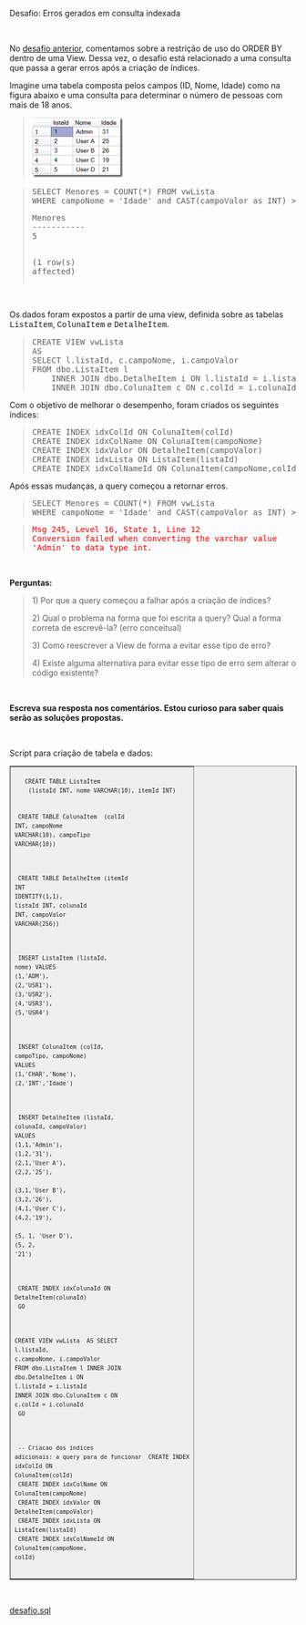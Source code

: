 <a link='https://blogs.msdn.microsoft.com/fcatae/2010/04/29/desafio-erros-gerados-em-consulta-indexada/'>Desafio: Erros gerados em consulta indexada</a>
<P>&nbsp;</P>
<P>No <A href="http://blogs.msdn.com/fcatae/archive/2010/04/17/desafio-usando-order-by-dentro-de-uma-view.aspx" target="_blank">desafio anterior</A>, comentamos sobre a restrição de uso do ORDER BY dentro de uma View. Dessa vez, o desafio está relacionado a uma consulta que passa a gerar erros após a criação de índices.</P>
<P>Imagine uma tabela composta pelos campos (ID, Nome, Idade) como na figura abaixo e uma consulta para determinar o número de pessoas com mais de 18 anos. <BR></P>
<BLOCKQUOTE>
<P><A href="images\image_2.png"><IMG title="image" border="0" alt="image" src="images\image_thumb.png" width="159" height="105"></A> </P></BLOCKQUOTE>
<BLOCKQUOTE><PRE class="code"><SPAN>SELECT </SPAN>Menores <SPAN>= </SPAN><SPAN>COUNT</SPAN><SPAN>(*) </SPAN><SPAN>FROM </SPAN>vwLista
<SPAN>WHERE </SPAN>campoNome <SPAN>= </SPAN><SPAN>'Idade' </SPAN><SPAN>and </SPAN><SPAN>CAST</SPAN><SPAN>(</SPAN>campoValor <SPAN>as INT</SPAN><SPAN>) &gt; </SPAN>18</PRE><A href="http://11011.net/software/vspaste"></A><PRE class="code">Menores
-----------
5

(1 row(s) affected)</PRE></BLOCKQUOTE><A href="http://11011.net/software/vspaste"></A><SPAN>
<P><BR></P></SPAN><A href="http://11011.net/software/vspaste"></A>
<P>Os dados foram expostos a partir de uma view, definida sobre as tabelas <FONT face="Courier New">ListaItem</FONT>, <FONT face="Courier New">ColunaItem</FONT> e <FONT face="Courier New">DetalheItem</FONT>.</P>
<BLOCKQUOTE><PRE class="code"><SPAN>CREATE VIEW </SPAN>vwLista 
<SPAN>AS
SELECT </SPAN>l<SPAN>.</SPAN>listaId<SPAN>, </SPAN>c<SPAN>.</SPAN>campoNome<SPAN>, </SPAN>i<SPAN>.</SPAN>campoValor <BR><SPAN>FROM </SPAN>dbo<SPAN>.</SPAN>ListaItem l 
    <SPAN>INNER JOIN </SPAN>dbo<SPAN>.</SPAN>DetalheItem i <SPAN>ON </SPAN>l<SPAN>.</SPAN>listaId <SPAN>= </SPAN>i<SPAN>.</SPAN>listaId 
    <SPAN>INNER JOIN </SPAN>dbo<SPAN>.</SPAN>ColunaItem c <SPAN>ON </SPAN>c<SPAN>.</SPAN>colId <SPAN>= </SPAN>i<SPAN>.</SPAN>colunaId</PRE></BLOCKQUOTE>
<P>Com o objetivo de melhorar o desempenho, foram criados os seguintes índices:</P>
<BLOCKQUOTE><PRE class="code"><SPAN>CREATE INDEX </SPAN>idxColId <SPAN>ON </SPAN>ColunaItem<SPAN>(</SPAN>colId<SPAN>)
</SPAN><SPAN>CREATE INDEX </SPAN>idxColName <SPAN>ON </SPAN>ColunaItem<SPAN>(</SPAN>campoNome<SPAN>)
</SPAN><SPAN>CREATE INDEX </SPAN>idxValor <SPAN>ON </SPAN>DetalheItem<SPAN>(</SPAN>campoValor<SPAN>)
</SPAN><SPAN>CREATE INDEX </SPAN>idxLista <SPAN>ON </SPAN>ListaItem<SPAN>(</SPAN>listaId<SPAN>)
</SPAN><SPAN>CREATE INDEX </SPAN>idxColNameId <SPAN>ON </SPAN>ColunaItem<SPAN>(</SPAN>campoNome<SPAN>,</SPAN>colId<SPAN>)</SPAN></PRE></BLOCKQUOTE>
<P>Após essas mudanças, a query começou a retornar erros. </P>
<BLOCKQUOTE><PRE class="code"><SPAN>SELECT </SPAN>Menores <SPAN>= </SPAN><SPAN>COUNT</SPAN><SPAN>(*) </SPAN><SPAN>FROM </SPAN>vwLista
<SPAN>WHERE </SPAN>campoNome <SPAN>= </SPAN><SPAN>'Idade' </SPAN><SPAN>and </SPAN><SPAN>CAST</SPAN><SPAN>(</SPAN>campoValor <SPAN>as INT</SPAN><SPAN>) &gt; </SPAN>18</PRE></BLOCKQUOTE><A href="http://11011.net/software/vspaste"></A><A href="http://11011.net/software/vspaste"></A>
<BLOCKQUOTE><PRE class="code"><FONT color="#ff0000">Msg 245, Level 16, State 1, Line 12
Conversion failed when converting the varchar value <BR>'Admin' to data type int.</FONT></PRE></BLOCKQUOTE><A href="http://11011.net/software/vspaste"></A>
<P><STRONG></STRONG>&nbsp;</P>
<P><STRONG>Perguntas:</STRONG></P>
<BLOCKQUOTE>
<P>1) Por que a query começou a falhar após a criação de índices?</P>
<P>2) Qual o problema na forma que foi escrita a query? Qual a forma correta de escrevê-la? (erro conceitual)</P>
<P>3) Como reescrever a View de forma a evitar esse tipo de erro?</P>
<P>4) Existe alguma alternativa para evitar esse tipo de erro sem alterar o código existente?</P></BLOCKQUOTE>
<P><STRONG></STRONG>&nbsp;</P>
<P><STRONG>Escreva sua resposta nos comentários. Estou curioso para saber quais serão as soluções propostas.</STRONG></P>
<P>&nbsp;</P>
<P>Script para criação de tabela e dados:</P>
<TABLE border="1" width="100%" bgColor="#efefef">
<TBODY>
<TR>
<TD><PRE class="code"><FONT size="1"><SPAN>   CREATE TABLE </SPAN>ListaItem
<SPAN>    (</SPAN>listaId <SPAN>INT</SPAN><SPAN>, </SPAN>nome <SPAN>VARCHAR</SPAN><SPAN>(</SPAN>10<SPAN>), </SPAN>itemId <SPAN>INT</SPAN></FONT><FONT size="1"><SPAN>)

</SPAN><SPAN>   CREATE TABLE </SPAN>ColunaItem
<SPAN>    (</SPAN>colId <SPAN>INT</SPAN><SPAN>, </SPAN>campoNome <SPAN>VARCHAR</SPAN><SPAN>(</SPAN>10<SPAN>), </SPAN>campoTipo <SPAN>VARCHAR</SPAN><SPAN>(</SPAN>10</FONT><FONT size="1"><SPAN>))

</SPAN><SPAN>   CREATE TABLE </SPAN>DetalheItem
    <SPAN>(</SPAN>itemId <SPAN>INT IDENTITY</SPAN><SPAN>(</SPAN>1<SPAN>,</SPAN>1</FONT><FONT size="1"><SPAN>),
     </SPAN>listaId <SPAN>INT</SPAN><SPAN>, </SPAN>colunaId <SPAN>INT</SPAN><SPAN>, </SPAN>campoValor <SPAN>VARCHAR</SPAN><SPAN>(</SPAN>256</FONT><FONT size="1"><SPAN>))

</SPAN><SPAN>   INSERT </SPAN>ListaItem <SPAN>(</SPAN>listaId<SPAN>, </SPAN>nome<SPAN>) </SPAN></FONT><FONT size="1"><SPAN>VALUES 
    </SPAN><SPAN>(</SPAN>1<SPAN>,</SPAN><SPAN>'ADM'</SPAN><SPAN>), (</SPAN>2<SPAN>,</SPAN><SPAN>'USR1'</SPAN><SPAN>), (</SPAN>3<SPAN>,</SPAN><SPAN>'USR2'</SPAN><SPAN>), (</SPAN>4<SPAN>,</SPAN><SPAN>'USR3'</SPAN><SPAN>), (</SPAN>5<SPAN>,</SPAN><SPAN>'USR4'</SPAN></FONT><FONT size="1"><SPAN>)

</SPAN><SPAN>   INSERT </SPAN>ColunaItem <SPAN>(</SPAN>colId<SPAN>, </SPAN>campoTipo<SPAN>, </SPAN>campoNome<SPAN>) </SPAN></FONT><FONT size="1"><SPAN>VALUES
    </SPAN><SPAN>(</SPAN>1<SPAN>,</SPAN><SPAN>'CHAR'</SPAN><SPAN>,</SPAN><SPAN>'Nome'</SPAN><SPAN>), (</SPAN>2<SPAN>,</SPAN><SPAN>'INT'</SPAN><SPAN>,</SPAN><SPAN>'Idade'</SPAN></FONT><FONT size="1"><SPAN>)

</SPAN><SPAN>   INSERT </SPAN>DetalheItem <SPAN>(</SPAN>listaId<SPAN>, </SPAN>colunaId<SPAN>, </SPAN>campoValor<SPAN>) </SPAN></FONT><FONT size="1"><SPAN>VALUES 
    </SPAN><SPAN>(</SPAN>1<SPAN>,</SPAN>1<SPAN>,</SPAN><SPAN>'Admin'</SPAN><SPAN>), (</SPAN>1<SPAN>,</SPAN>2<SPAN>,</SPAN><SPAN>'31'</SPAN><SPAN>), (</SPAN>2<SPAN>,</SPAN>1<SPAN>,</SPAN><SPAN>'User A'</SPAN><SPAN>), (</SPAN>2<SPAN>,</SPAN>2<SPAN>,</SPAN><SPAN>'25'</SPAN></FONT><FONT size="1"><SPAN>),     
    (</SPAN>3<SPAN>,</SPAN>1<SPAN>,</SPAN><SPAN>'User B'</SPAN><SPAN>), (</SPAN>3<SPAN>,</SPAN>2<SPAN>,</SPAN><SPAN>'26'</SPAN><SPAN>), (</SPAN>4<SPAN>,</SPAN>1<SPAN>,</SPAN><SPAN>'User C'</SPAN><SPAN>), (</SPAN>4<SPAN>,</SPAN>2<SPAN>,</SPAN><SPAN>'19'</SPAN></FONT><FONT size="1"><SPAN>),     
    (</SPAN>5<SPAN>, </SPAN>1<SPAN>, </SPAN><SPAN>'User D'</SPAN><SPAN>), (</SPAN>5<SPAN>, </SPAN>2<SPAN>, </SPAN><SPAN>'21'</SPAN></FONT><FONT size="1"><SPAN>)
    
</SPAN><SPAN>   CREATE INDEX </SPAN>idxColunaId <SPAN>ON </SPAN>DetalheItem<SPAN>(</SPAN>colunaId</FONT><SPAN><FONT size="1">)
</FONT></SPAN><FONT size="1"><SPAN>   GO
   
   CREATE VIEW </SPAN>vwLista 
</FONT><FONT size="1"><SPAN>   AS
   SELECT </SPAN>l<SPAN>.</SPAN>listaId<SPAN>, </SPAN>c<SPAN>.</SPAN>campoNome<SPAN>, </SPAN>i<SPAN>.</SPAN>campoValor <SPAN>FROM </SPAN>dbo<SPAN>.</SPAN>ListaItem l 
      <SPAN>INNER JOIN </SPAN>dbo<SPAN>.</SPAN>DetalheItem i <SPAN>ON </SPAN>l<SPAN>.</SPAN>listaId <SPAN>= </SPAN>i<SPAN>.</SPAN>listaId 
      <SPAN>INNER JOIN </SPAN>dbo<SPAN>.</SPAN>ColunaItem c <SPAN>ON </SPAN>c<SPAN>.</SPAN>colId <SPAN>= </SPAN>i<SPAN>.</SPAN>colunaId
</FONT><SPAN><FONT size="1">   GO

</FONT></SPAN><FONT size="1"><SPAN>   -- Criacao dos indices adicionais: a query para de funcionar
</SPAN><SPAN>   CREATE INDEX </SPAN>idxColId <SPAN>ON </SPAN>ColunaItem<SPAN>(</SPAN>colId</FONT><FONT size="1"><SPAN>)
</SPAN><SPAN>   CREATE INDEX </SPAN>idxColName <SPAN>ON </SPAN>ColunaItem<SPAN>(</SPAN>campoNome</FONT><FONT size="1"><SPAN>)
</SPAN><SPAN>   CREATE INDEX </SPAN>idxValor <SPAN>ON </SPAN>DetalheItem<SPAN>(</SPAN>campoValor</FONT><FONT size="1"><SPAN>)
</SPAN><SPAN>   CREATE INDEX </SPAN>idxLista <SPAN>ON </SPAN>ListaItem<SPAN>(</SPAN>listaId</FONT><FONT size="1"><SPAN>)
</SPAN><SPAN>   CREATE INDEX </SPAN>idxColNameId <SPAN>ON </SPAN>ColunaItem<SPAN>(</SPAN>campoNome<SPAN>, </SPAN>colId</FONT><SPAN><FONT size="1">)
</FONT></SPAN></PRE></TD></TR></TBODY></TABLE>
<P><A href="http://11011.net/software/vspaste"></A>&nbsp;</P>
<p><a href="https://msdnshared.blob.core.windows.net/media/MSDNBlogsFS/prod.evol.blogs.msdn.com/CommunityServer.Components.PostAttachments/00/10/00/47/42/desafio.sql">desafio.sql</a></p>
